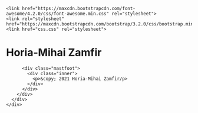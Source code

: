 <!DOCTYPE html>
<html lang="en">
  <head>
    <meta charset="utf-8">
    <meta http-equiv="X-UA-Compatible" content="IE=edge">
    <meta name="viewport" content="width=device-width, initial-scale=1">

    <link href="https://maxcdn.bootstrapcdn.com/font-awesome/4.2.0/css/font-awesome.min.css" rel="stylesheet">
    <link rel="stylesheet" href="https://maxcdn.bootstrapcdn.com/bootstrap/3.2.0/css/bootstrap.min.css">
    <link href="css.css" rel="stylesheet">
  </head>

  <body>
    <div class="site-wrapper">
      <div class="site-wrapper-inner">
        <div class="cover-container">
          <div class="inner cover">
            <div id="text_col">
              <h1 class="cover-heading">Horia-Mihai Zamfir</h1>
              <div>
                <a target="_blank" class="btn btn-default" href="https://www.linkedin.com/in/horia-mihai-zamfir-552398171/"><i class="fa fa-linkedin fa-2x"></i></a>
              </div>
            </div>
          </div>

          <div class="mastfoot">
            <div class="inner">
              <p>&copy; 2021 Horia-Mihai Zamfir/p>
            </div>
          </div>
        </div>
      </div>
    </div>
  </body>
</html>
